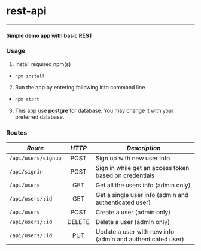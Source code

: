# rest-api
----------

#### Simple demo app with basic REST

### Usage
1. Install required npm(s)
  * `npm install`
2. Run the app by entering following into command line
  * `npm start`
3. This app use **postgre** for database. You may change it with your preferred database.


### Routes
|   ***Route***  | ***HTTP*** | ***Description***              |
|----------------|:----------:|--------------------------------|
|`/api/users/signup`   | POST       | Sign up with new user info |
|`/api/signin`   | POST       | Sign in while get an access token based on credentials |
|`/api/users`    | GET        | Get all the users info (admin only) |
|`/api/users/:id`| GET        | Get a single user info (admin and authenticated user)
|`/api/users`    | POST       | Create a user (admin only) |
|`/api/users/:id`| DELETE     | Delete a user (admin only) |
|`/api/users/:id`| PUT        | Update a user with new info (admin and authenticated user) |